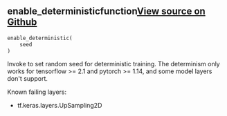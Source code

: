 ## enable_deterministic<span class="tag">function</span><a class="sourcelink" href=https://github.com/fastestimator/fastestimator/blob/r1.1/fastestimator/estimator.py/#L436-L450>View source on Github</a>
```python
enable_deterministic(
	seed
)
```
Invoke to set random seed for deterministic training. The determinism only works for tensorflow >= 2.1 and
pytorch >= 1.14, and some model layers don't support.

Known failing layers:
* tf.keras.layers.UpSampling2D

